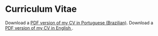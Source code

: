 # Curriculum Vitae
Download a [PDF version of my CV in Portuguese (Brazilian)](https://github.com/raimundo1994/CV/blob/main/CV_PT.pdf).
Download a [PDF version of my CV in English ](https://github.com/raimundo1994/CV/blob/main/CV_EN.pdf).